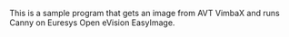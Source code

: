 This is a sample program that gets an image from AVT VimbaX and runs Canny on Euresys Open eVision EasyImage.
